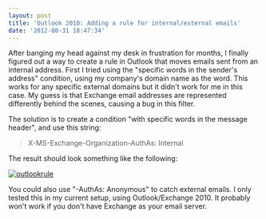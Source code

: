 ```yaml
---
layout: post
title: 'Outlook 2010: Adding a rule for internal/external emails'
date: '2012-08-31 18:47:34'
---
```



After banging my head against my desk in frustration for months, I finally figured out a way to create a rule in Outlook that moves emails sent from an internal address. First I tried using the "specific words in the sender's address" condition, using my company's domain name as the word. This works for any specific external domains but it didn't work for me in this case. My guess is that Exchange email addresses are represented differently behind the scenes, causing a bug in this filter.

The solution is to create a condition "with specific words in the message header", and use this string:

> X-MS-Exchange-Organization-AuthAs: Internal

The result should look something like the following:

[![](http://res.cloudinary.com/meshulam/image/upload/v1437619392/outlookrule_aykbxl.png "outlookrule")](http://res.cloudinary.com/meshulam/image/upload/v1437619392/outlookrule_aykbxl.png)

[](http://res.cloudinary.com/meshulam/image/upload/v1437619392/outlookrule_aykbxl.png)You could also use "-AuthAs: Anonymous" to catch external emails. I only tested this in my current setup, using Outlook/Exchange 2010. It probably won't work if you don't have Exchange as your email server.


